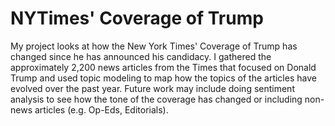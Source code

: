 # NYTimes' Coverage of Trump

My project looks at how the New York Times' Coverage of Trump has changed since he has announced his candidacy. I gathered the approximately 2,200 news articles from the Times that focused on Donald Trump and used topic modeling to map how the topics of the articles have evolved over the past year. Future work may include doing sentiment analysis to see how the tone of the coverage has changed or including non-news articles (e.g. Op-Eds, Editorials). 
